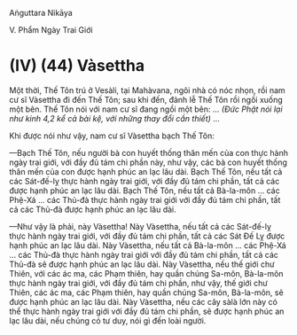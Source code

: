 Aṅguttara Nikāya

V. Phẩm Ngày Trai Giới

# (IV) (44) Vàsettha

Một thời, Thế Tôn trú ở Vesàli, tại Mahàvana, ngôi nhà có nóc nhọn, rồi nam cư sĩ Vàsettha đi đến Thế Tôn; sau khi đến, đảnh lễ Thế Tôn rồi ngồi xuống một bên. Thế Tôn nói với nam cư sĩ đang ngồi một bên: ... _(Ðức Phật nói lại như kinh 4,2 kể cả bài kệ, với những thay đổi cần thiết)_ ...

Khi được nói như vậy, nam cư sĩ Vàsettha bạch Thế Tôn:

—Bạch Thế Tôn, nếu người bà con huyết thống thân mến của con thực hành ngày trai giới, với đầy đủ tám chi phần này, như vậy, các bà con huyết thống thân mến của con được hạnh phúc an lạc lâu dài. Bạch Thế Tôn, nếu tất cả các Sát-đế-lỵ thực hành ngày trai giới, với đầy đủ tám chi phần, tất cả các được hạnh phúc an lạc lâu dài. Bạch Thế Tôn, nếu tất cả Bà-la-môn ... các Phệ-Xá ... các Thủ-đà thực hành ngày trai giới với đầy đủ tám chi phần, tất cả các Thủ-đà được hạnh phúc an lạc lâu dài.

—Như vậy là phải, này Vàsettha! Này Vàsettha, nếu tất cả các Sát-đế-lỵ thực hành ngày trai giới, với đầy đủ tám chi phần, tất cả các Sát Ðế Lỵ được hạnh phúc an lạc lâu dài. Này Vàsettha, nếu tất cả Bà-la-môn ... các Phệ-Xá ... các Thủ-đà thực hành ngày trai giới với đầy đủ tám chi phần, tất cả các Thủ-đà sẽ được hạnh phúc an lạc lâu dài. Này Vàsettha, nếu thế giới chư Thiên, với các ác ma, các Phạm thiên, hay quần chúng Sa-môn, Bà-la-môn thực hành ngày trai giới, với đầy đủ tám chi phần, như vậy, thế giới chư Thiên, các ác ma, các Phạm thiên, hay quần chúng Sa-môn, Bà-la-môn, sẽ được hạnh phúc an lạc lâu dài. Này Vàsettha, nếu các cây sàlà lớn này có thể thực hành ngày trai giới với đầy đủ tám chi phần, sẽ được hạnh phúc an lạc lâu dài, nếu chúng có tư duy, nói gì đến loài người.

